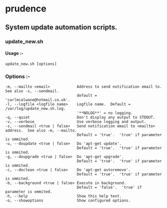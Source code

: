 # prudence

## System update automation scripts.

### update_new.sh
#### Usage :- 

	update_new.sh [options]

### Options :- 

	-m, --mailto <email>            Address to send notification email to.  See also -s, --sendmail.
    								default = 'carlmcalwane@hotmail.co.uk'.
	-l, --logfile <logfile name>	Logfile name.  Default =  /var/log/update_new.sh.log.  
									'**NOLOG**' = no logging.
	-q, --quiet                     Don't display any output to STDOUT.
	-v, --verbose                   Use verbose logging and output.
	-s, --sendmail <true | false>   Send notification email to <mailto> address.  See also -m, --mailto.
									Default = 'true'.  'true' if parameter is ommited.
	-u, --doupdate <true | false>   Do 'apt-get update'.  
									Default = 'true'.  'true' if parameter is ommited.
	-g, --doupgrade <true | false>  Do 'apt-get upgrade'.
									Default = 'true'.  'true' if parameter is ommited.
	-c, --doclean <true | false>    Do 'apt-get autoremove'.
									Default = 'true'.  'true' if parameter is ommited.
	-b, --background <true | false> Execute in background.
									Default = 'false'.  'true' if parameter is ommited.
	-h, --help                      Show this help text.
	-o, --showoptions               Show configured options.
